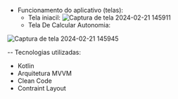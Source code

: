 - Funcionamento do aplicativo (telas):
  - Tela iniacil:
![Captura de tela 2024-02-21 145911](https://github.com/Luiz-Filipee/AppEletricCar/assets/147888923/88e46069-4654-4011-98c4-d3ead2e88a43)
  - Tela De Calcular Autonomia:
    
![Captura de tela 2024-02-21 145945](https://github.com/Luiz-Filipee/AppEletricCar/assets/147888923/2c75f22b-f703-4d78-9a5a-a31077624062)

-- Tecnologias utilizadas:
 -  Kotlin
 -  Arquitetura MVVM
 -  Clean Code
 -  Contraint Layout

